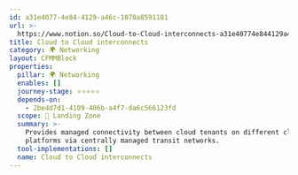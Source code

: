```yaml
---
id: a31e4077-4e84-4129-a46c-1070a8591181
url: >-
  https://www.notion.so/Cloud-to-Cloud-interconnects-a31e40774e844129a46c1070a8591181
title: Cloud to Cloud interconnects
category: 🌍 Networking
layout: CFMMBlock
properties:
  pillar: 🌍 Networking
  enables: []
  journey-stage: ⭐️⭐️⭐️⭐️⭐️
  depends-on:
    - 2be4d7d1-4109-406b-a4f7-da6c566123fd
  scope: 🛬 Landing Zone
  summary: >-
    Provides managed connectivity between cloud tenants on different cloud
    platforms via centrally managed transit networks.
  tool-implementations: []
  name: Cloud to Cloud interconnects
---
```


